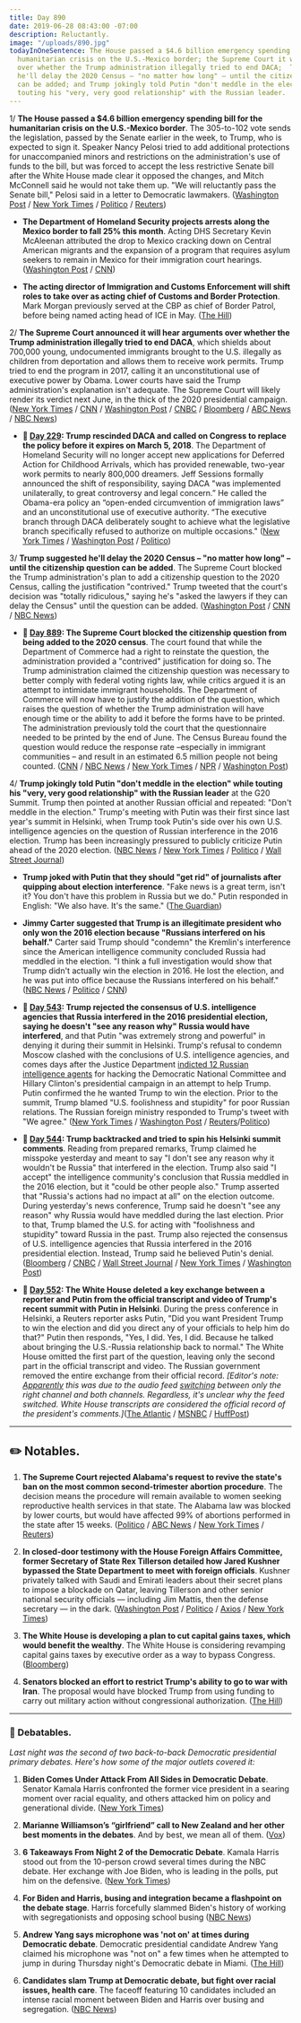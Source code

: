 ```yaml
---
title: Day 890
date: 2019-06-28 08:43:00 -07:00
description: Reluctantly.
image: "/uploads/890.jpg"
todayInOneSentence: The House passed a $4.6 billion emergency spending bill for the
  humanitarian crisis on the U.S.-Mexico border; the Supreme Court it will hear arguments
  over whether the Trump administration illegally tried to end DACA;  Tump suggested
  he'll delay the 2020 Census – "no matter how long" – until the citizenship question
  can be added; and Trump jokingly told Putin "don't meddle in the election" while
  touting his "very, very good relationship" with the Russian leader.
---
```


1/ **The House passed a $4.6 billion emergency spending bill for the humanitarian crisis on the U.S.-Mexico border**. The 305-to-102 vote sends the legislation, passed by the Senate earlier in the week, to Trump, who is expected to sign it. Speaker Nancy Pelosi tried to add additional protections for unaccompanied minors and restrictions on the administration's use of funds to the bill, but was forced to accept the less restrictive Senate bill after the White House made clear it opposed the changes, and Mitch McConnell said he would not take them up. "We will reluctantly pass the Senate bill," Pelosi said in a letter to Democratic lawmakers. ([Washington Post](https://www.washingtonpost.com/business/economy/house-democrats-push-new-version-of-border-spending-bill-that-administration-calls-unacceptable/2019/06/27/63f9074e-98dd-11e9-830a-21b9b36b64ad_story.html) / [New York Times](https://www.nytimes.com/2019/06/27/us/politics/border-funding-immigration.html) / [Politico](https://www.politico.com/story/2019/06/27/house-vote-emergency-border-package-1385222) / [Reuters](https://www.reuters.com/article/us-usa-immigration-idUSKCN1TS1CQ))

* **The Department of Homeland Security projects arrests along the Mexico border to fall 25% this month**. Acting DHS Secretary Kevin McAleenan attributed the drop to Mexico cracking down on Central American migrants and the expansion of a program that requires asylum seekers to remain in Mexico for their immigration court hearings. ([Washington Post](https://www.washingtonpost.com/immigration/dhs-expects-25-percent-drop-in-border-crossings-in-june-pointing-to-us-mexican-efforts-to-deter-migration/2019/06/28/b7ced46e-99c5-11e9-916d-9c61607d8190_story.html) / [CNN](https://www.cnn.com/2019/06/28/politics/migrant-immigration-mcaleenan/index.html))

* **The acting director of Immigration and Customs Enforcement will shift roles to take over as acting chief of Customs and Border Protection**. Mark Morgan previously served at the CBP as chief of Border Patrol, before being named acting head of ICE in May. ([The Hill](https://thehill.com/homenews/administration/450659-mark-morgan-named-new-acting-chief-of-customs-and-border-protection))

2/ **The Supreme Court announced it will hear arguments over whether the Trump administration illegally tried to end DACA**, which shields about 700,000 young, undocumented immigrants brought to the U.S. illegally as children from deportation and allows them to receive work permits. Trump tried to end the program in 2017, calling it an unconstitutional use of executive power by Obama. Lower courts have said the Trump administration's explanation isn't adequate. The Supreme Court will likely render its verdict next June, in the thick of the 2020 presidential campaign. ([New York Times](https://www.nytimes.com/2019/06/28/us/politics/supreme-court-daca-dreamers.html) / [CNN](https://www.cnn.com/2019/06/28/politics/daca-supreme-court/index.html) / [Washington Post](https://www.washingtonpost.com/politics/courts_law/supreme-court-to-review-daca-program-protecting-young-undocumented-immigrants/2019/06/28/c69a8b04-1500-11e9-b6ad-9cfd62dbb0a8_story.html) / [CNBC](https://www.cnbc.com/2019/06/28/supreme-court-to-decide-whether-trump-administration-can-end-daca.html) / [Bloomberg](https://www.bloomberg.com/news/articles/2019-06-28/supreme-court-will-hear-trump-bid-to-end-obama-s-daca-program) / [ABC News](https://abcnews.go.com/Politics/supreme-court-daca-immigration-issue-heats-presidential-campaign/story?id=64016265) / [NBC News](https://www.nbcnews.com/politics/supreme-court/supreme-court-agrees-hear-daca-case-win-trump-administration-n1020481))

* **📌 [Day 229](https://whatthefuckjusthappenedtoday.com/2017/09/05/day-229/#1-trump-rescinded-daca-and-called-on): Trump rescinded DACA and called on Congress to replace the policy before it expires on March 5, 2018**. The Department of Homeland Security will no longer accept new applications for Deferred Action for Childhood Arrivals, which has provided renewable, two-year work permits to nearly 800,000 dreamers. Jeff Sessions formally announced the shift of responsibility, saying DACA "was implemented unilaterally, to great controversy and legal concern.” He called the Obama-era policy an “open-ended circumvention of immigration laws” and an unconstitutional use of executive authority. “The executive branch through DACA deliberately sought to achieve what the legislative branch specifically refused to authorize on multiple occasions." ([New York Times](https://www.nytimes.com/2017/09/05/us/politics/trump-daca-dreamers-immigration.html) / [Washington Post](https://www.washingtonpost.com/news/post-politics/wp/2017/09/05/trump-administration-announces-end-of-immigration-protection-program-for-dreamers/) / [Politico](http://www.politico.com/story/2017/09/03/trump-dreamers-immigration-daca-immigrants-242301))

3/ **Trump suggested he'll delay the 2020 Census – "no matter how long" – until the citizenship question can be added**. The Supreme Court blocked the Trump administration's plan to add a citizenship question to the 2020 Census, calling the justification "contrived." Trump tweeted that the court's decision was "totally ridiculous," saying he's "asked the lawyers if they can delay the Census" until the question can be added. ([Washington Post](https://www.washingtonpost.com/politics/trump-asks-lawyers-if-census-can-be-delayed-calls-supreme-court-decision-totally-ridiculous/2019/06/27/f6d0c23a-9902-11e9-916d-9c61607d8190_story.html) / [CNN](https://www.cnn.com/2019/06/27/politics/trump-census-delay-democratic-scotus-decision/index.html) / [NBC News](https://www.nbcnews.com/politics/politics-news/trump-floats-delaying-2020-census-citizenship-question-n1023316))

* **📌 [Day 889](https://whatthefuckjusthappenedtoday.com/2019/06/27/day-889/#1-the-supreme-court-blocked-the-citi): The Supreme Court blocked the citizenship question from being added to the 2020 census**. The court found that while the Department of Commerce had a right to reinstate the question, the administration provided a "contrived" justification for doing so. The Trump administration claimed the citizenship question was necessary to better comply with federal voting rights law, while critics argued it is an attempt to intimidate immigrant households. The Department of Commerce will now have to justify the addition of the question, which raises the question of whether the Trump administration will have enough time or the ability to add it before the forms have to be printed. The administration previously told the court that the questionnaire needed to be printed by the end of June. The Census Bureau found the question would reduce the response rate –especially in immigrant communities – and result in an estimated 6.5 million people not being counted. ([CNN](https://www.cnn.com/2019/06/27/politics/census-supreme-court/index.html) / [NBC News](https://www.nbcnews.com/politics/supreme-court/supreme-court-tosses-citizenship-question-2020-census-forms-victory-democratic-n1014651) / [New York Times](https://www.nytimes.com/2019/06/27/us/politics/census-citizenship-question-supreme-court.html) / [NPR](https://www.npr.org/2019/06/27/717635291/supreme-court-leaves-citizenship-question-blocked-from-2020-census) / [Washington Post](https://www.washingtonpost.com/news/politics/wp/2019/06/27/in-mixed-ruling-supreme-court-blocks-census-citizenship-question-for-now-calling-trump-administrations-explanation-contrived/))

4/ **Trump jokingly told Putin "don't meddle in the election" while touting his "very, very good relationship" with the Russian leader** at the G20 Summit. Trump then pointed at another Russian official and repeated: "Don't meddle in the election." Trump's meeting with Putin was their first since last year's summit in Helsinki, when Trump took Putin's side over his own U.S. intelligence agencies on the question of Russian interference in the 2016 election. Trump has been increasingly pressured to publicly criticize Putin ahead of the 2020 election. ([NBC News](https://www.nbcnews.com/politics/donald-trump/smiling-trump-tells-putin-don-t-meddle-election-please-n1024396) / [New York Times](https://www.nytimes.com/2019/06/28/us/politics/trump-putin-election.html) / [Politico](https://www.politico.com/story/2019/06/28/trump-putin-meeting-1386123) / [Wall Street Journal](https://www.wsj.com/articles/trump-with-a-smile-tells-putin-dont-meddle-in-the-election-11561701089))

* **Trump joked with Putin that they should "get rid" of journalists after quipping about election interference**. "Fake news is a great term, isn't it? You don't have this problem in Russia but we do." Putin responded in English: "We also have. It's the same." ([The Guardian](https://www.theguardian.com/us-news/2019/jun/28/smirking-trump-jokes-to-putin-dont-meddle-in-us-election-g20))

* **Jimmy Carter suggested that Trump is an illegitimate president who only won the 2016 election because "Russians interfered on his behalf."** Carter said Trump should "condemn" the Kremlin's interference since the American intelligence community concluded Russia had meddled in the election. "I think a full investigation would show that Trump didn't actually win the election in 2016. He lost the election, and he was put into office because the Russians interfered on his behalf." ([NBC News](https://www.nbcnews.com/politics/politics-news/jimmy-carter-says-trump-didn-t-win-election-because-russia-n1024571) / [Politico](https://www.politico.com/story/2019/06/28/jimmy-carter-russia-investigation-trump-lost-1387634) / [CNN](https://www.cnn.com/2019/06/28/politics/jimmy-carter-trump-russia-interference/index.html))

* **📌 [Day 543](https://whatthefuckjusthappenedtoday.com/2018/07/16/day-543/#1-trump-rejected-the-consensus-of-u): Trump rejected the consensus of U.S. intelligence agencies that Russia interfered in the 2016 presidential election, saying he doesn't "see any reason why" Russia would have interfered**, and that Putin "was extremely strong and powerful" in denying it during their summit in Helsinki. Trump's refusal to condemn Moscow clashed with the conclusions of U.S. intelligence agencies, and comes days after the Justice Department [indicted 12 Russian intelligence agents](https://whatthefuckjusthappenedtoday.com/2018/07/13/day-540/#1-deputy-attorney-general-rod-rosens) for hacking the Democratic National Committee and Hillary Clinton's presidential campaign in an attempt to help Trump. Putin confirmed the he wanted Trump to win the election. Prior to the summit, Trump blamed "U.S. foolishness and stupidity" for poor Russian relations. The Russian foreign ministry responded to Trump's tweet with "We agree." ([New York Times](https://www.nytimes.com/2018/07/16/world/europe/trump-putin-summit-helsinki.html) / [Washington Post](https://www.washingtonpost.com/politics/ahead-of-putin-summit-trump-faults-us-stupidity-for-poor-relations-with-russia/2018/07/16/297f671c-88c0-11e8-a345-a1bf7847b375_story.html) / [Reuters](https://www.reuters.com/article/us-usa-russia-summit/trump-and-putin-to-hold-first-summit-talks-as-twitchy-west-looks-on-idUSKBN1K601D)/[Politico](https://www.politico.com/story/2018/07/16/putin-trump-win-election-2016-722486))

* **📌 [Day 544](https://whatthefuckjusthappenedtoday.com/2018/07/17/day-544/#1-trump-backtracked-and-tried-to-spi): Trump backtracked and tried to spin his Helsinki summit comments**. Reading from prepared remarks, Trump claimed he misspoke yesterday and meant to say "I don't see any reason why it wouldn't be Russia" that interfered in the election. Trump also said "I accept" the intelligence community's conclusion that Russia meddled in the 2016 election, but it "could be other people also." Trump asserted that "Russia's actions had no impact at all" on the election outcome. During yesterday's news conference, Trump said he doesn't "see any reason" why Russia would have meddled during the last election. Prior to that, Trump blamed the U.S. for acting with "foolishness and stupidity" toward Russia in the past. Trump also rejected the consensus of U.S. intelligence agencies that Russia interfered in the 2016 presidential election. Instead, Trump said he believed Putin's denial. ([Bloomberg](https://www.bloomberg.com/news/articles/2018-07-17/trump-says-he-accepts-intelligence-conclusion-that-russia-meddled-in-2016-election) / [CNBC](https://www.cnbc.com/2018/07/17/trump-election-meddling-took-place-but-russian-actions-had-no-impact.html) / [Wall Street Journal](https://www.wsj.com/articles/trump-stands-by-his-positive-read-of-putin-summit-amid-criticism-1531847452) / [New York Times](https://www.nytimes.com/2018/07/17/world/europe/trump-putin-summit.html) / [Washington Post](https://www.washingtonpost.com/politics/growing-number-in-gop-call-for-trump-to-fix-the-damage-from-helsinki-news-conference/2018/07/17/7ea15178-8902-11e8-8aea-86e88ae760d8_story.html))

* **📌 [Day 552](https://whatthefuckjusthappenedtoday.com/2018/07/25/day-552/#4-the-white-house-deleted-a-key-exch): The White House deleted a key exchange between a reporter and Putin from the official transcript and video of Trump's recent summit with Putin in Helsinki**. During the press conference in Helsinki, a Reuters reporter asks Putin, "Did you want President Trump to win the election and did you direct any of your officials to help him do that?" Putin then responds, "Yes, I did. Yes, I did. Because he talked about bringing the U.S.-Russia relationship back to normal." The White House omitted the first part of the question, leaving only the second part in the official transcript and video. The Russian government removed the entire exchange from their official record. *\[Editor's note: [Apparently](https://www.washingtonpost.com/news/politics/wp/2018/07/25/no-the-white-house-didnt-intentionally-edit-a-question-to-putin-out-of-a-video/) this was due to the audio feed [switching](https://www.cnn.com/2018/07/25/politics/trump-putin-transcript/index.html) between only the right channel and both channels. Regardless, it's unclear why the feed switched. White House transcripts are considered the official record of the president's comments.\]*([The Atlantic](https://www.theatlantic.com/international/archive/2018/07/trump-putin-press-conference-transcript/565385/) / [MSNBC](http://www.msnbc.com/rachel-maddow/watch/trump-white-house-edits-putin-support-for-trump-out-of-transcript-1284716611545?playlist=associated) / [HuffPost](https://www.huffingtonpost.com/entry/white-house-putin-trump-press-conference_us_5b5837d6e4b0fd5c73ca30ca))

---

## ✏️ Notables.

1. **The Supreme Court rejected Alabama's request to revive the state's ban on the most common second-trimester abortion procedure**. The decision means the procedure will remain available to women seeking reproductive health services in that state. The Alabama law was blocked by lower courts, but would have affected 99% of abortions performed in the state after 15 weeks. ([Politico](https://www.politico.com/story/2019/06/28/supreme-court-alabama-abortion-ban-1537005) / [ABC News](https://abcnews.go.com/Politics/supreme-court-revive-alabama-effort-ban-trimester-de/story?id=64016801) / [New York Times](https://www.nytimes.com/2019/06/28/us/politics/supreme-court-abortion-alabama.html) / [Reuters](https://www.reuters.com/article/us-usa-court-abortion/supreme-court-declines-alabama-bid-to-revive-abortion-restriction-idUSKCN1TT1XZ?))

2. **In closed-door testimony with the House Foreign Affairs Committee, former Secretary of State Rex Tillerson detailed how Jared Kushner bypassed the State Department to meet with foreign officials**. Kushner privately talked with Saudi and Emirati leaders about their secret plans to impose a blockade on Qatar, leaving Tillerson and other senior national security officials — including Jim Mattis, then the defense secretary — in the dark. ([Washington Post](https://www.washingtonpost.com/world/national-security/tillerson-jared-kushner-left-him-in-the-dark-on-conversations-with-foreign-nations/2019/06/27/c877a780-64c8-43d5-8567-d4cb2c9b948b_story.html) / [Politico](https://www.politico.com/story/2019/06/27/tillerson-kushner-exit-interview-1385305) / [Axios](https://www.axios.com/rex-tillerson-jared-kushner-state-department-6861c00c-4304-4174-9b9b-d144e25298b6.html) / [New York Times](https://www.nytimes.com/2019/06/27/us/politics/rex-tillerson-trump.html))

3. **The White House is developing a plan to cut capital gains taxes, which would benefit the wealthy**. The White House is considering revamping capital gains taxes by executive order as a way to bypass Congress. ([Bloomberg](https://www.bloomberg.com/news/articles/2019-06-27/white-house-mulls-capital-gains-tax-break-that-benefits-wealthy))

4. **Senators blocked an effort to restrict Trump's ability to go to war with Iran**. The proposal would have blocked Trump from using funding to carry out military action without congressional authorization. ([The Hill](https://thehill.com/homenews/senate/450775-senate-rejects-attempt-to-curb-trumps-iran-war-powers))

---

### 🎤 Debatables.

*Last night was the second of two back-to-back Democratic presidential primary debates. Here's how some of the major outlets covered it:*

1. **Biden Comes Under Attack From All Sides in Democratic Debate**. Senator Kamala Harris confronted the former vice president in a searing moment over racial equality, and others attacked him on policy and generational divide. ([New York Times](https://www.nytimes.com/2019/06/27/us/politics/democratic-debate-recap.html))

2. **Marianne Williamson’s “girlfriend” call to New Zealand and her other best moments in the debates**. And by best, we mean all of them. ([Vox](https://www.vox.com/policy-and-politics/2019/6/28/18961296/marianne-williamson-democratic-debate-oprah-meme-twitter))

3. **6 Takeaways From Night 2 of the Democratic Debate**. Kamala Harris stood out from the 10-person crowd several times during the NBC debate. Her exchange with Joe Biden, who is leading in the polls, put him on the defensive. ([New York Times](https://www.nytimes.com/2019/06/27/us/politics/democratic-debate-live.html))

4. **For Biden and Harris, busing and integration became a flashpoint on the debate stage**. Harris forcefully slammed Biden's history of working with segregationists and opposing school busing ([NBC News](https://www.nbcnews.com/politics/2020-election/biden-harris-busing-integration-became-flashpoint-debate-stage-n1024216))

5. **Andrew Yang says microphone was 'not on' at times during Democratic debate**. Democratic presidential candidate Andrew Yang claimed his microphone was "not on" a few times when he attempted to jump in during Thursday night's Democratic debate in Miami. ([The Hill](https://thehill.com/homenews/media/450836-andrew-yang-says-microphone-was-not-on-at-times-during-democratic-debate))

6. **Candidates slam Trump at Democratic debate, but fight over racial issues, health care**. The faceoff featuring 10 candidates included an intense racial moment between Biden and Harris over busing and segregation. ([NBC News](https://www.nbcnews.com/politics/2020-election/biden-sanders-go-after-trump-democratic-debate-n1023616))
